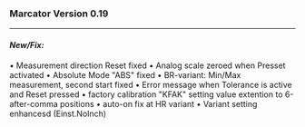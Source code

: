 ### Marcator Version 0.19
---
#### _**New/Fix:**_
•	Measurement direction Reset fixed
•	Analog scale zeroed when Presset activated
•	Absolute Mode "ABS" fixed
•	BR-variant: Min/Max measurement, second start fixed
•	Error message when Tolerance is active and Reset pressed
•	factory calibration "KFAK" setting value extention to 6-after-comma positions
•	auto-on fix at HR variant
•	Variant setting enhancesd (Einst.NoInch)



